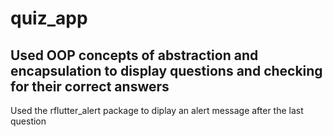 # quiz_app
## Used OOP concepts of abstraction and encapsulation to display questions and checking for their correct answers

Used the rflutter_alert package to diplay an alert message after the last question 
